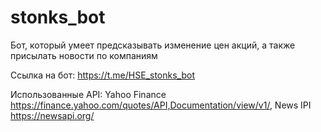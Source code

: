 # stonks_bot
Бот, который умеет предсказывать изменение цен акций, а также присылать новости по компаниям

Ссылка на бот: https://t.me/HSE_stonks_bot

Использованные API: Yahoo Finance https://finance.yahoo.com/quotes/API,Documentation/view/v1/, News IPI https://newsapi.org/

